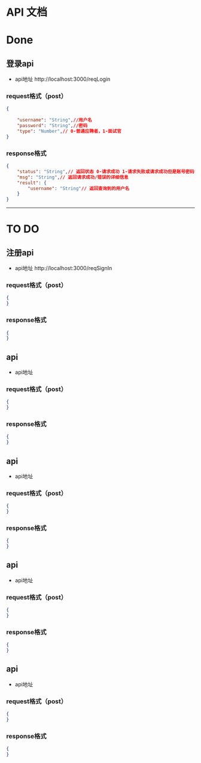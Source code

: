 # API 文档
# Done
## 登录api
* api地址 http://localhost:3000/reqLogin
### request格式（post）
```json
{
    
    "username": "String",//用户名
    "password": "String",//密码
    "type": "Number",// 0-普通应聘者，1-面试官
}
```
### response格式
```json
{
    "status": "String",// 返回状态 0-请求成功 1-请求失败或请求成功但是账号密码错误
    "msg": "String",// 返回请求成功/错误的详细信息
    "result": {
        "username": "String"// 返回查询到的用户名
    }
}
```

***
# TO DO

## 注册api
* api地址 http://localhost:3000/reqSignIn
### request格式（post）
```json
{
}
```
### response格式
```json
{
}
```

## api
* api地址 
### request格式（post）
```json
{
}
```
### response格式
```json
{
}
```

## api
* api地址 
### request格式（post）
```json
{
}
```
### response格式
```json
{
}
```

## api
* api地址 
### request格式（post）
```json
{
}
```
### response格式
```json
{
}
```

## api
* api地址 
### request格式（post）
```json
{
}
```
### response格式
```json
{
}
```
